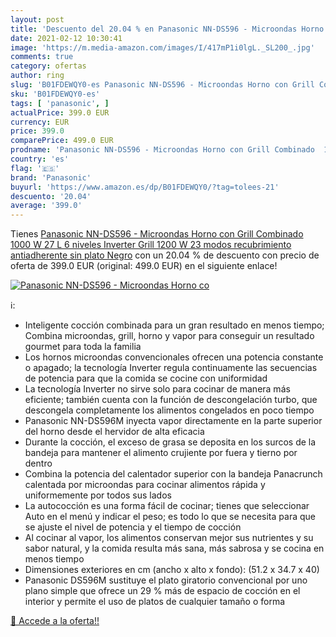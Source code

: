 ```yaml
---
layout: post
title: 'Descuento del 20.04 % en Panasonic NN-DS596 - Microondas Horno co'
date: 2021-02-12 10:30:41
image: 'https://m.media-amazon.com/images/I/417mP1i0lgL._SL200_.jpg'
comments: true
category: ofertas
author: ring
slug: 'B01FDEWQY0-es Panasonic NN-DS596 - Microondas Horno con Grill Combinado...'
sku: 'B01FDEWQY0-es'
tags: [ 'panasonic', ]
actualPrice: 399.0 EUR
currency: EUR
price: 399.0
comparePrice: 499.0 EUR
prodname: 'Panasonic NN-DS596 - Microondas Horno con Grill Combinado  1000 W  27 L  6 niveles  Inverter  Grill 1200 W  23 modos  recubrimiento antiadherente sin plato  Negro'
country: 'es'
flag: '🇪🇸'
brand: 'Panasonic'
buyurl: 'https://www.amazon.es/dp/B01FDEWQY0/?tag=tolees-21'
descuento: '20.04'
average: '399.0'
---
```


Tienes [Panasonic NN-DS596 - Microondas Horno con Grill Combinado  1000 W  27 L  6 niveles  Inverter  Grill 1200 W  23 modos  recubrimiento antiadherente sin plato  Negro](https://www.amazon.es/dp/B01FDEWQY0/?tag=tolees-21) con un 20.04 % de descuento con precio de oferta de 399.0 EUR (original: 499.0 EUR) en el siguiente enlace!

[![Panasonic NN-DS596 - Microondas Horno co](https://m.media-amazon.com/images/I/417mP1i0lgL._SL200_.jpg)](https://www.amazon.es/dp/B01FDEWQY0/?tag=tolees-21)

ℹ️:

- Inteligente cocción combinada para un gran resultado en menos tiempo; Combina microondas, grill, horno y vapor para conseguir un resultado gourmet para toda la familia
- Los hornos microondas convencionales ofrecen una potencia constante o apagado; la tecnología Inverter regula continuamente las secuencias de potencia para que la comida se cocine con uniformidad
- La tecnología Inverter no sirve solo para cocinar de manera más eficiente; también cuenta con la función de descongelación turbo, que descongela completamente los alimentos congelados en poco tiempo
- Panasonic NN-DS596M inyecta vapor directamente en la parte superior del horno desde el hervidor de alta eficacia
- Durante la cocción, el exceso de grasa se deposita en los surcos de la bandeja para mantener el alimento crujiente por fuera y tierno por dentro
- Combina la potencia del calentador superior con la bandeja Panacrunch calentada por microondas para cocinar alimentos rápida y uniformemente por todos sus lados
- La autococción es una forma fácil de cocinar; tienes que seleccionar Auto en el menú y indicar el peso; es todo lo que se necesita para que se ajuste el nivel de potencia y el tiempo de cocción
- Al cocinar al vapor, los alimentos conservan mejor sus nutrientes y su sabor natural, y la comida resulta más sana, más sabrosa y se cocina en menos tiempo
- Dimensiones exteriores en cm (ancho x alto x fondo): (51.2 x 34.7 x 40)
- Panasonic DS596M sustituye el plato giratorio convencional por uno plano simple que ofrece un 29 % más de espacio de cocción en el interior y permite el uso de platos de cualquier tamaño o forma

[🛒 Accede a la oferta!!](https://www.amazon.es/dp/B01FDEWQY0/?tag=tolees-21)
